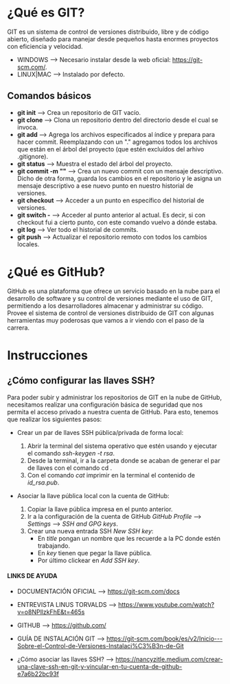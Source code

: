 # ¿Qué es GIT?

GIT es un sistema de control de versiones distribuido, libre y de código abierto, diseñado para manejar desde pequeños hasta enormes proyectos con eficiencia y velocidad.

- WINDOWS --> Necesario instalar desde la web oficial: https://git-scm.com/.
- LINUX|MAC --> Instalado por defecto.

## Comandos básicos

- **git init**                  --> Crea un repositorio de GIT vacío.
- **git clone <path>**          --> Clona un repositorio dentro del directorio desde el cual se invoca.
- **git add <files>**           --> Agrega los archivos especificados al índice y prepara para hacer commit. Reemplazando <files> con un "." agregamos todos los archivos que están en el árbol del proyecto (que estén excluídos del arhivo .gitignore).
- **git status**                --> Muestra el estado del árbol del proyecto.
- **git commit -m "<msg>"**     --> Crea un nuevo commit con un mensaje descriptivo. Dicho de otra forma, guarda los cambios en el repositorio y le asigna un mensaje descriptivo a ese nuevo punto en nuestro historial de versiones.
- **git checkout**              --> Acceder a un punto en específico del historial de versiones.
- **git switch -**              --> Acceder al punto anterior al actual. Es decir, si con checkout fui a cierto punto, con este comando vuelvo a dónde estaba.
- **git log**                   --> Ver todo el historial de commits.
- **git push**                  --> Actualizar el repositorio remoto con todos los cambios locales.

# ¿Qué es GitHub?

GitHub es una plataforma que ofrece un servicio basado en la nube para el desarrollo de software y su control de versiones mediante el uso de GIT, permitiendo a los desarrolladores almacenar y administrar su código. Provee el sistema de control de versiones distribuido de GIT con algunas herramientas muy poderosas que vamos a ir viendo con el paso de la carrera.

# Instrucciones

## ¿Cómo configurar las llaves SSH?

Para poder subir y administrar los repositorios de GIT en la nube de GitHub, necesitamos realizar una configuración básica de seguridad que nos permita el acceso privado a nuestra cuenta de GitHub.
Para esto, tenemos que realizar los siguientes pasos:

- Crear un par de llaves SSH pública/privada de forma local:

    1. Abrir la terminal del sistema operativo que estén usando y ejecutar el comando *ssh-keygen -t rsa*.
    2. Desde la terminal, ir a la carpeta donde se acaban de generar el par de llaves con el comando cd <ruta>.
    3. Con el comando *cat* imprimir en la terminal el contenido de *id_rsa.pub*.

- Asociar la llave pública local con la cuenta de GitHub:

    1. Copiar la llave pública impresa en el punto anterior.
    2. Ir a la configuración de la cuenta de GitHub *GitHub Profile* --> *Settings* --> *SSH and GPG keys*.
    3. Crear una nueva entrada SSH *New SSH key*:
        * En *title* pongan un nombre que les recuerde a la PC donde estén trabajando.
        * En *key* tienen que pegar la llave pública.
        * Por último clickear en *Add SSH key*.

#### LINKS DE AYUDA

- DOCUMENTACIÓN OFICIAL         --> https://git-scm.com/docs
- ENTREVISTA LINUS TORVALDS     --> https://www.youtube.com/watch?v=o8NPllzkFhE&t=465s
- GITHUB                        --> https://github.com/ 
- GUÍA DE INSTALACIÓN GIT       --> https://git-scm.com/book/es/v2/Inicio---Sobre-el-Control-de-Versiones-Instalaci%C3%B3n-de-Git

- ¿Cómo asociar las llaves SSH? --> https://nancyzitle.medium.com/crear-una-clave-ssh-en-git-y-vincular-en-tu-cuenta-de-github-e7a6b22bc93f


